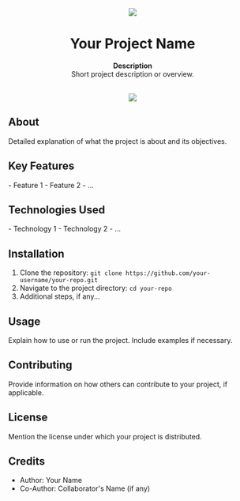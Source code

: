 <div align="center"><img src="path/to/your/logo.png"></div>
<h1 align="center">Your Project Name</h1>
<p align="center"><strong>Description</strong>
<br>Short project description or overview.</p>
<br/>
<div align="center"><img src="path/to/your/demo.gif"></img></div>
<h2>About</h2>
Detailed explanation of what the project is about and its objectives.

<h2>Key Features</h2>
- Feature 1
- Feature 2
- ...

<h2>Technologies Used</h2>
- Technology 1
- Technology 2
- ...

<h2>Installation</h2>

1. Clone the repository: `git clone https://github.com/your-username/your-repo.git`
2. Navigate to the project directory: `cd your-repo`
3. Additional steps, if any...

<h2>Usage</h2>

Explain how to use or run the project. Include examples if necessary.

<h2>Contributing</h2>
Provide information on how others can contribute to your project, if applicable.

<h2>License</h2>
Mention the license under which your project is distributed.

<h2>Credits</h2>

- Author: Your Name
- Co-Author: Collaborator's Name (if any)

</p>
